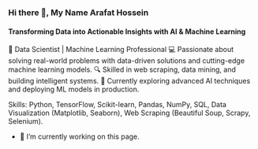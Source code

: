 ### Hi there 👋, My Name   Arafat Hossein
#### Transforming Data into Actionable Insights with AI & Machine Learning

🎯 Data Scientist | Machine Learning Professional
💻 Passionate about solving real-world problems with data-driven solutions and cutting-edge machine learning models.
🔍 Skilled in web scraping, data mining, and building intelligent systems.
🌱 Currently exploring advanced AI techniques and deploying ML models in production.


Skills: Python, TensorFlow, Scikit-learn, Pandas, NumPy, SQL, Data Visualization (Matplotlib, Seaborn), Web Scraping (Beautiful Soup, Scrapy, Selenium).

- 🔭 I’m currently working on this page. 




